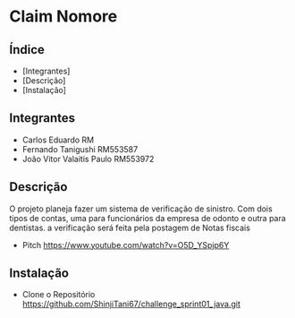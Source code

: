 # Claim Nomore  

## Índice 

- [Integrantes]
- [Descrição]   
- [Instalação]   

## Integrantes  
- Carlos Eduardo RM
- Fernando Tanigushi RM553587
- João Vitor Valaitis Paulo RM553972


## Descrição
O projeto planeja fazer um sistema de verificação de sinistro. Com dois tipos de contas, uma para funcionários da empresa de odonto e outra para dentistas.
a verificação será feita pela postagem de Notas fiscais

- Pitch
https://www.youtube.com/watch?v=O5D_YSpjp6Y

## Instalação
- Clone o Repositório 
https://github.com/ShinjiTani67/challenge_sprint01_java.git
